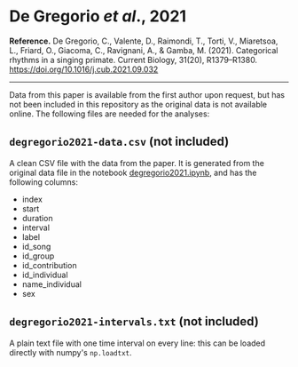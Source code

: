De Gregorio *et al*., 2021
==========================

**Reference.** De Gregorio, C., Valente, D., Raimondi, T., Torti, V., Miaretsoa, L., Friard, O., Giacoma, C., Ravignani, A., & Gamba, M. (2021). Categorical rhythms in a singing primate. Current Biology, 31(20), R1379–R1380. https://doi.org/10.1016/j.cub.2021.09.032

-------

Data from this paper is available from the first author upon request, but has not been included in this repository as the original data is not available online. The following files are needed for the analyses:

`degregorio2021-data.csv` (not included)
----------------------------------------

A clean CSV file with the data from the paper. It is generated from the original data file in the notebook [degregorio2021.ipynb](../../notebooks/degregorio2021.ipynb), and has the following columns:

- index
- start
- duration
- interval
- label
- id_song
- id_group
- id_contribution
- id_individual
- name_individual
- sex

`degregorio2021-intervals.txt` (not included)
-----------------------------

A plain text file with one time interval on every line: this can be loaded directly with numpy's `np.loadtxt`.